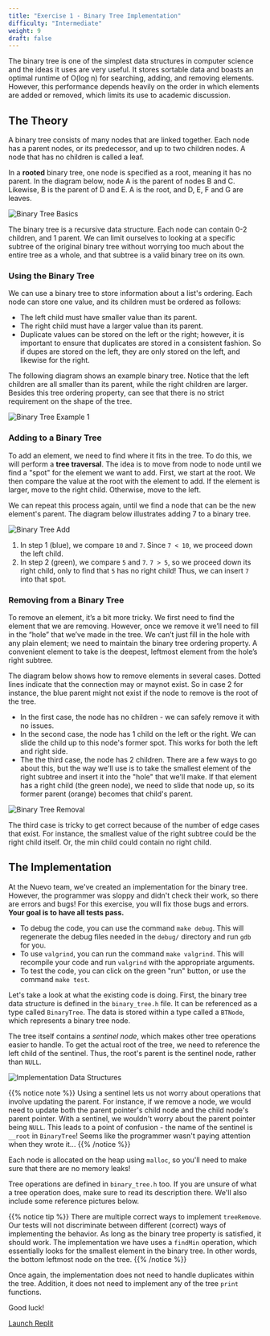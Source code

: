 ```yaml
---
title: "Exercise 1 - Binary Tree Implementation"
difficulty: "Intermediate"
weight: 9
draft: false
---
```


The binary tree is one of the simplest data structures in computer science and the ideas it uses are very useful. It stores sortable data and boasts an optimal runtime of O(log n) for searching, adding, and removing elements. However, this performance depends heavily on the order in which elements are added or removed, which limits its use to academic discussion.

## The Theory

A binary tree consists of many nodes that are linked together. Each node has a parent nodes, or its predecessor, and up to two children nodes. A node that has no children is called a leaf. 

In a **rooted** binary tree, one node is specified as a root, meaning it has no parent. In the diagram below, node A is the parent of nodes B and C. Likewise, B is the parent  of D and E. A is the root, and D, E, F and G are leaves.

![Binary Tree Basics](../resources/e1-01.png) 

The binary tree is a recursive data structure. Each node can contain 0-2 children, and 1 parent. We can limit ourselves to looking at a specific subtree of the original binary tree without worrying too much about the entire tree as a whole, and that subtree is a valid binary tree on its own.

### Using the Binary Tree

We can use a binary tree to store information about a list's ordering. Each node can store one value, and its children must be ordered as follows:
- The left child must have smaller value than its parent.
- The right child must have a larger value than its parent.
- Duplicate values can be stored on the left or the right; however, it is important to ensure that duplicates are stored in a consistent fashion. So if dupes are stored on the left, they are only stored on the left, and likewise for the right.

The following diagram shows an example binary tree. Notice that the left children are all smaller than its parent, while the right children are larger. Besides this tree ordering property, can see that there is no strict requirement on the shape of the tree.

![Binary Tree Example 1](../resources/e1-02.png) 

### Adding to a Binary Tree

To add an element, we need to find where it fits in the tree. To do this, we will perform a **tree traversal**. The idea is to move from node to node until we find a "spot" for the element we want to add. First, we start at the root. We then compare the value at the root with the element to add. If the element is larger, move to the right child. Otherwise, move to the left.

We can repeat this process again, until we find a node that can be the new element's parent. The diagram below illustrates adding 7 to a binary tree.

![Binary Tree Add](../resources/e1-03.png)

1. In step 1 (blue), we compare `10` and `7`. Since `7 < 10`, we proceed down the left child.
2. In step 2 (green), we compare `5` and `7`. `7 > 5`, so we proceed down its right child, only to find that `5` has no right child! Thus, we can insert `7` into that spot.

### Removing from a Binary Tree

To remove an element, it’s a bit more tricky. We first need to find the element that we are removing. However, once we remove it we’ll need to fill in the “hole” that we’ve made in the tree. We can’t just fill in the hole with any plain element; we need to maintain the binary tree ordering property. A convenient element to take is the deepest, leftmost element from the hole’s right subtree.

The diagram below shows how to remove elements in several cases. Dotted lines indicate that the connection may or maynot exist. So in case 2 for instance, the blue parent might not exist if the node to remove is the root of the tree.
- In the first case, the node has no children - we can safely remove it with no issues.
- In the second case, the node has 1 child on the left or the right. We can slide the child up to this node's former spot. This works for both the left and right side.
- The the third case, the node has 2 children. There are a few ways to go about this, but the way we'll use is to take the smallest element of the right subtree and insert it into the "hole" that we'll make. If that element has a right child (the green node), we need to slide that node up, so its former parent (orange) becomes that child's parent.

![Binary Tree Removal](../resources/e1-04.png)

The third case is tricky to get correct because of the number of edge cases that exist. For instance, the smallest value of the right subtree could be the right child itself. Or, the min child could contain no right child.

## The Implementation

At the Nuevo team, we've created an implementation for the binary tree. However, the programmer was sloppy and didn't check their work, so there are errors and bugs! For this exercise, you will fix those bugs and errors. **Your goal is to have all tests pass.**

* To debug the code, you can use the command `make debug`. This will regenerate the debug files needed in the `debug/` directory and run `gdb` for you.
* To use `valgrind`, you can run the command `make valgrind`. This will recompile your code and run `valgrind` with the appropriate arguments.
* To test the code, you can click on the green "run" button, or use the command `make test`.

Let's take a look at what the existing code is doing. First, the binary tree data structure is defined in the `binary_tree.h` file. It can be referenced as a type called `BinaryTree`. The data is stored within a type called a `BTNode`, which represents a binary tree node. 

The tree itself contains a *sentinel node*, which makes other tree operations easier to handle. To get the actual root of the tree, we need to reference the left child of the sentinel. Thus, the root's parent is the sentinel node, rather than `NULL`.

![Implementation Data Structures](../resources/e1-05.png)

{{% notice note %}}
Using a sentinel lets us not worry about operations that involve updating the parent. For instance, if we remove a node, we would need to update both the parent pointer's child node and the child node's parent pointer. With a sentinel, we wouldn't worry about the parent pointer being `NULL`. This leads to a point of confusion - the name of the sentinel is `__root` in `BinaryTree`! Seems like the programmer wasn't paying attention when they wrote it...
{{% /notice %}}

Each node is allocated on the heap using `malloc`, so you'll need to make sure that there are no memory leaks! 

Tree operations are defined in `binary_tree.h` too. If you are unsure of what a tree operation does, make sure to read its description there. We'll also include some reference pictures below. 

{{% notice tip %}}
There are multiple correct ways to implement `treeRemove`. Our tests will not discriminate between different (correct) ways of implementing the behavior. As long as the binary tree property is satisfied, it should work. The implementation we have uses a `findMin` operation, which essentially looks for the smallest element in the binary tree. In other words, the bottom leftmost node on the tree.
{{% /notice %}}

Once again, the implementation does not need to handle duplicates within the tree. Addition, it does not need to implement any of the tree `print` functions. 

Good luck!

<a class="my-2 mx-4 btn btn-info" href="https://replit.com/@nuevofoundation/Debugging-Exercise-1" target="_blank">Launch Replit</a>


